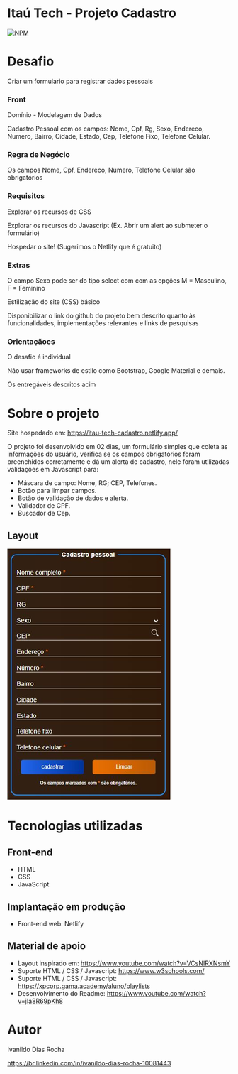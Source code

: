 # Itaú Tech - Projeto Cadastro 
[![NPM](https://img.shields.io/npm/l/react)](https://github.com/Ivanildo-Dias/Desafio-Cadastro/blob/main/LICENSE) 

# Desafio

Criar um formulario para registrar dados pessoais

### Front 
Domínio - Modelagem de Dados


Cadastro Pessoal com os campos: Nome, Cpf, Rg, Sexo, Endereco, Numero, Bairro, Cidade, Estado, Cep, Telefone Fixo, Telefone Celular.

### Regra de Negócio
Os campos Nome, Cpf, Endereco, Numero, Telefone Celular são obrigatórios 

### Requisitos

Explorar os recursos de CSS

Explorar os recursos do Javascript (Ex. Abrir um alert ao submeter o formulário)

Hospedar o site! (Sugerimos o Netlify que é gratuito)

### Extras

O campo Sexo pode ser do tipo select com com as opções M = Masculino, F = Feminino

Estilização do site (CSS) básico

Disponibilizar o link do github do projeto bem descrito quanto às funcionalidades, implementações relevantes e links de pesquisas

### Orientaçãoes

O desafio é individual

Não usar frameworks de estilo como Bootstrap, Google Material e demais.

Os entregáveis descritos acim

# Sobre o projeto

Site hospedado em: https://itau-tech-cadastro.netlify.app/

O projeto foi desenvolvido em 02 dias, um formulário simples que coleta as informações do usuário, verifica se os campos obrigatórios foram preenchidos corretamente e dá um alerta de cadastro, nele foram utilizadas validações em Javascript para:

- Máscara de campo: Nome, RG; CEP, Telefones.
- Botão para limpar campos.
- Botão de validação de dados e alerta.
- Validador de CPF.
- Buscador de Cep.


## Layout
![Layout](https://github.com/Ivanildo-Dias/Desafio-Cadastro/blob/main/imagens/layout.JPG)

# Tecnologias utilizadas

## Front-end
- HTML
- CSS
- JavaScript

## Implantação em produção
- Front-end web: Netlify

## Material de apoio
- Layout inspirado em: https://www.youtube.com/watch?v=VCsNIRXNsmY
- Suporte HTML / CSS / Javascript: https://www.w3schools.com/
- Suporte HTML / CSS / Javascript: https://xpcorp.gama.academy/aluno/playlists
- Desenvolvimento do Readme: https://www.youtube.com/watch?v=jIa8R69pKh8

# Autor

Ivanildo Dias Rocha

https://br.linkedin.com/in/ivanildo-dias-rocha-10081443
